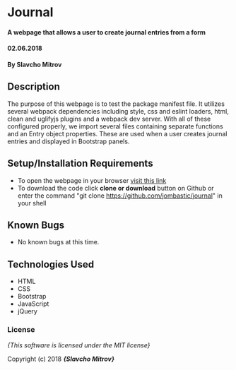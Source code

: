 # Journal

#### A webpage that allows a user to create journal entries from a form
#### 02.06.2018

#### By **Slavcho Mitrov**

## Description

The purpose of this webpage is to test the package manifest file.
It utilizes several webpack dependencies including style, css and eslint loaders,
html, clean and uglifyjs plugins and a webpack dev server. With all of these
configured properly, we import several files containing separate functions and
an Entry object properties. These are used when a user creates journal entries
and displayed in Bootstrap panels.

## Setup/Installation Requirements

* To open the webpage in your browser [visit this link](https://jombastic.github.io/journal/)
* To download the code click **clone or download** button on Github or enter the command "git clone https://github.com/jombastic/journal" in your shell

## Known Bugs
* No known bugs at this time.

## Technologies Used

* HTML
* CSS
* Bootstrap
* JavaScript
* jQuery

### License

*{This software is licensed under the MIT license}*

Copyright (c) 2018 **_{Slavcho Mitrov}_**
